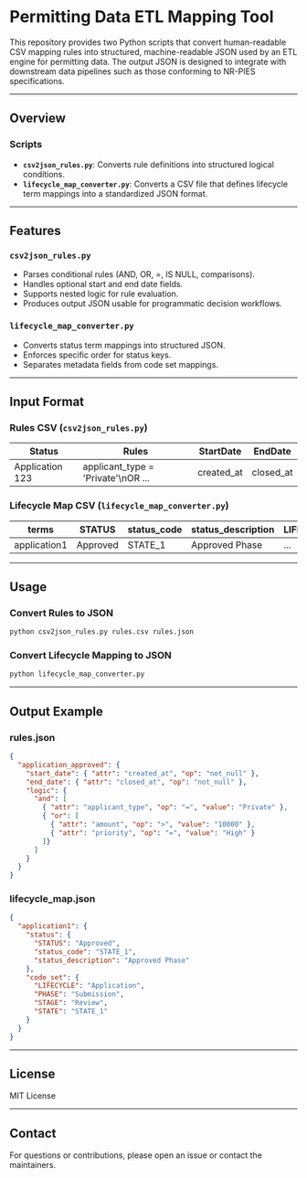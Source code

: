 # Permitting Data ETL Mapping Tool

This repository provides two Python scripts that convert human-readable CSV mapping rules into structured, machine-readable JSON used by an ETL engine for permitting data. The output JSON is designed to integrate with downstream data pipelines such as those conforming to NR-PIES specifications.

---

## Overview

### Scripts

* **`csv2json_rules.py`**: Converts rule definitions into structured logical conditions.
* **`lifecycle_map_converter.py`**: Converts a CSV file that defines lifecycle term mappings into a standardized JSON format.

---

## Features

### `csv2json_rules.py`

* Parses conditional rules (AND, OR, =, IS NULL, comparisons).
* Handles optional start and end date fields.
* Supports nested logic for rule evaluation.
* Produces output JSON usable for programmatic decision workflows.

### `lifecycle_map_converter.py`

* Converts status term mappings into structured JSON.
* Enforces specific order for status keys.
* Separates metadata fields from code set mappings.

---

## Input Format

### Rules CSV (`csv2json_rules.py`)

| Status          | Rules                               | StartDate   | EndDate    |
| --------------- | ----------------------------------- | ----------- | ---------- |
| Application 123 | applicant\_type = 'Private'\nOR ... | created\_at | closed\_at |

### Lifecycle Map CSV (`lifecycle_map_converter.py`)

| terms        | STATUS   | status\_code | status\_description | LIFECYCLE | PHASE | STAGE | STATE |
| ------------ | -------- | ------------ | ------------------- | --------- | ----- | ----- | ----- |
| application1 | Approved | STATE\_1     | Approved Phase      | ...       | ...   | ...   | ...   |

---

## Usage

### Convert Rules to JSON

```bash
python csv2json_rules.py rules.csv rules.json
```

### Convert Lifecycle Mapping to JSON

```bash
python lifecycle_map_converter.py
```

---

## Output Example

### rules.json

```json
{
  "application_approved": {
    "start_date": { "attr": "created_at", "op": "not_null" },
    "end_date": { "attr": "closed_at", "op": "not_null" },
    "logic": {
      "and": [
        { "attr": "applicant_type", "op": "=", "value": "Private" },
        { "or": [
          { "attr": "amount", "op": ">", "value": "10000" },
          { "attr": "priority", "op": "=", "value": "High" }
        ]}
      ]
    }
  }
}
```

### lifecycle\_map.json

```json
{
  "application1": {
    "status": {
      "STATUS": "Approved",
      "status_code": "STATE_1",
      "status_description": "Approved Phase"
    },
    "code_set": {
      "LIFECYCLE": "Application",
      "PHASE": "Submission",
      "STAGE": "Review",
      "STATE": "STATE_1"
    }
  }
}
```

---

## License

MIT License

---

## Contact

For questions or contributions, please open an issue or contact the maintainers.
